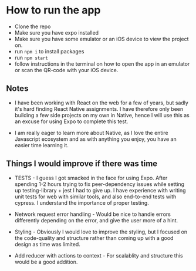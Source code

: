 # How to run the app

- Clone the repo
- Make sure you have expo installed
- Make sure you have some emulator or an iOS device to view the project on.
- run `npm i` to install packages
- run `npm start`
- follow instructions in the terminal on how to open the app in an emulator or scan the QR-code with your iOS device.

## Notes

- I have been working with React on the web for a few of years, but sadly it's hard finding React Native assignments. I have therefore only been building a few side projects on my own in Native, hence I will use this as an excuse for using Expo to complete this test.

- I am really eager to learn more about Native, as I love the entire Javascript ecosystem and as with anything you enjoy, you have an easier time learning it.

## Things I would improve if there was time

- TESTS - I guess I got smacked in the face for using Expo. After spending 1-2 hours trying to fix peer-dependency issues while setting up testing-library + jest I had to give up. I have experience with writing unit tests for web with similar tools, and also end-to-end tests with cypress. I understand the importance of proper testing.

- Network request error handling - Would be nice to handle errors differently depending on the error, and give the user more of a hint.

- Styling - Obviously I would love to improve the styling, but I focused on the code-quality and structure rather than coming up with a good design as time was limited.

- Add reducer with actions to context - For scalablity and structure this would be a good addition.
